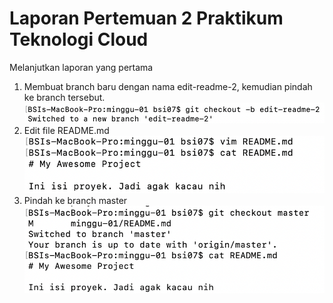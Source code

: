 # Laporan Pertemuan 2 Praktikum Teknologi Cloud

Melanjutkan laporan yang pertama
1. Membuat branch baru dengan nama edit-readme-2, kemudian pindah ke branch tersebut.
![](../minggu-01/img/22.png)
2. Edit file README.md
![](../minggu-01/img/23.png)
3. Pindah ke branch master
![](../minggu-01/img/24.png)